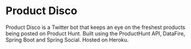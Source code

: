 # Product Disco
Product Disco is a Twitter bot that keeps an eye on the freshest products being posted on Product Hunt.
Built using the ProductHunt API, DataFire, Spring Boot and Spring Social. Hosted on Heroku.

